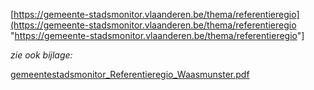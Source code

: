 \[<https://gemeente-stadsmonitor.vlaanderen.be/thema/referentieregio](https://gemeente-stadsmonitor.vlaanderen.be/thema/referentieregio> "<https://gemeente-stadsmonitor.vlaanderen.be/thema/referentieregio>"\]

*zie ook bijlage:*

[gemeentestadsmonitor_Referentieregio_Waasmunster.pdf](best/gemeentestadsmonitor_Referentieregio_Waasmunster.pdf)

